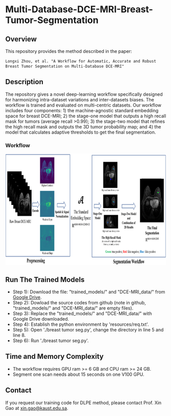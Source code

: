 # Multi-Database-DCE-MRI-Breast-Tumor-Segmentation

## Overview
This repository provides the method described in the paper:
```
Longxi Zhou, et al. "A Workflow for Automatic, Accurate and Robust Breast Tumor Segmentation on Multi-Database DCE-MRI"
```

## Description
The repository gives a novel deep-learning workflow specifically designed for harmonizing intra-dataset variations and inter-datasets biases. The workflow is trained and evaluated on multi-centric datasets. Our workflow includes four components: 1) the machine-agnostic standard embedding space for breast DCE-MRI; 2) the stage-one model that outputs a high recall mask for tumors (average recall >0.99); 3) the stage-two model that refines the high recall mask and outputs the 3D tumor probability map; and 4) the model that calculates adaptive thresholds to get the final segmentation.

### Workflow
<div align="center">
  <img src="./resources/Fig_one.png" width="1500" height="350">
</div>

## Run The Trained Models
- Step 1): Download the file: "trained_models/" and "DCE-MRI_data/" from [Google Drive](https://drive.google.com/drive/folders/1qOUi9gdrsFk3TCtTbcmP4BYBJJAOkcyz?usp=sharing).
- Step 2): Dowload the source codes from github (note in github, "trained_models/" and "DCE-MRI_data/" are empty files).
- Step 3): Replace the "trained_models/" and "DCE-MRI_data/" with Google Drive downloaded.
- Step 4): Establish the python environment by 'resources/req.txt'.
- Step 5): Open './breast tumor seg.py', change the directory in line 5 and line 8.
- Step 6): Run './breast tumor seg.py'.

## Time and Memory Complexity
- The workflow requires GPU ram >= 6 GB and CPU ram >= 24 GB.
- Segment one scan needs about 15 seconds on one V100 GPU. 

## Contact
If you request our training code for DLPE method, please contact Prof. Xin Gao at xin.gao@kaust.edu.sa.

